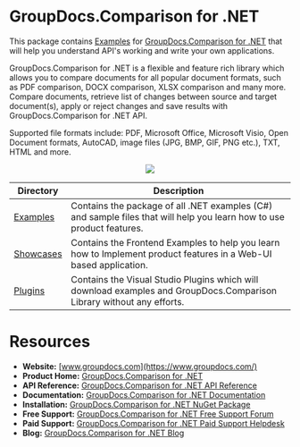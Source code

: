 # GroupDocs.Comparison for .NET

This package contains [Examples](https://github.com/groupdocs-comparison/GroupDocs.Comparison-for-.NET/tree/master/Examples) for [GroupDocs.Comparison for .NET](https://products.groupdocs.com/comparison/net) that will help you understand API's working and write your own applications.

GroupDocs.Comparison for .NET is a flexible and feature rich library which allows you to compare documents for all popular document formats, such as PDF comparison, DOCX comparison, XLSX comparison and many more. 
Compare documents, retrieve list of changes between source and target document(s), apply or reject changes and save results with GroupDocs.Comparison for .NET API.

Supported file formats include:  PDF, Microsoft Office, Microsoft Visio, Open Document formats, AutoCAD, image files (JPG, BMP, GIF, PNG etc.), TXT, HTML and more.

<p align="center">

  <a title="Download complete GroupDocs.Comparison for .NET source code" href="https://codeload.github.com/groupdocs-comparison/GroupDocs.Comparison-for-.NET/zip/master">
	<img src="https://raw.github.com/AsposeExamples/java-examples-dashboard/master/images/downloadZip-Button-Large.png" />
  </a>
</p>

Directory | Description
--------- | -----------
[Examples](https://github.com/groupdocs-comparison/GroupDocs.Comparison-for-.NET/tree/master/Examples)  | Contains the package of all .NET examples (C#) and sample files that will help you learn how to use product features.
[Showcases](https://github.com/groupdocs-comparison/GroupDocs.Comparison-for-.NET/tree/master/Showcases)  | Contains the Frontend Examples to help you learn how to Implement product features in a Web-UI based application.
[Plugins](https://github.com/groupdocs-comparison/GroupDocs.Comparison-for-.NET/tree/master/Plugins)  | Contains the Visual Studio Plugins which will download examples and GroupDocs.Comparison Library without any efforts.

# Resources

+ **Website:** [www.groupdocs.com](https://www.groupdocs.com/)
+ **Product Home:** [GroupDocs.Comparison for .NET](https://products.groupdocs.com/comparison/net) 
+ **API Reference:** [GroupDocs.Comparison for .NET API Reference](https://apireference.groupdocs.com/net/comparison)
+ **Documentation:** [GroupDocs.Comparison for .NET Documentation](https://docs.groupdocs.com/display/comparisonnet/Home)
+ **Installation:** [GroupDocs.Comparison for .NET NuGet Package](https://www.nuget.org/packages/GroupDocs.Comparison/)
+ **Free Support:** [GroupDocs.Comparison for .NET Free Support Forum](https://forum.groupdocs.com/c/comparison)
+ **Paid Support:** [GroupDocs.Comparison for .NET Paid Support Helpdesk](https://helpdesk.groupdocs.com/)
+ **Blog:** [GroupDocs.Comparison for .NET Blog](https://blog.groupdocs.com/category/groupdocs-comparison-product-family/)



